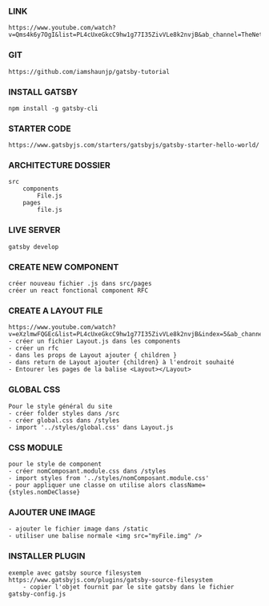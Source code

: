 ### LINK
    https://www.youtube.com/watch?v=Qms4k6y7OgI&list=PL4cUxeGkcC9hw1g77I35ZivVLe8k2nvjB&ab_channel=TheNetNinja

### GIT 
    https://github.com/iamshaunjp/gatsby-tutorial

### INSTALL GATSBY
    npm install -g gatsby-cli

### STARTER CODE
    https://www.gatsbyjs.com/starters/gatsbyjs/gatsby-starter-hello-world/

### ARCHITECTURE DOSSIER
    src
        components
            File.js
        pages
            file.js

### LIVE SERVER
    gatsby develop

### CREATE NEW COMPONENT
    créer nouveau fichier .js dans src/pages
    créer un react fonctional component RFC

### CREATE A LAYOUT FILE
    https://www.youtube.com/watch?v=eXzlmwFQGEc&list=PL4cUxeGkcC9hw1g77I35ZivVLe8k2nvjB&index=5&ab_channel=TheNetNinja
    - créer un fichier Layout.js dans les components
    - créer un rfc
    - dans les props de Layout ajouter { children }
    - dans return de Layout ajouter {children} à l'endroit souhaité
    - Entourer les pages de la balise <Layout></Layout>

### GLOBAL CSS
    Pour le style général du site 
    - créer folder styles dans /src
    - créer global.css dans /styles
    - import '../styles/global.css' dans Layout.js

### CSS MODULE
    pour le style de component
    - créer nomComposant.module.css dans /styles
    - import styles from '../styles/nomComposant.module.css'
    - pour appliquer une classe on utilise alors className={styles.nomDeClasse}

### AJOUTER UNE IMAGE
    - ajouter le fichier image dans /static
    - utiliser une balise normale <img src="myFile.img" />

### INSTALLER PLUGIN
    exemple avec gatsby source filesystem
    https://www.gatsbyjs.com/plugins/gatsby-source-filesystem
        - copier l'objet fournit par le site gatsby dans le fichier gatsby-config.js
    